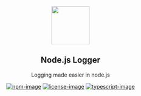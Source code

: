 <div align="center"><img src="https://res.cloudinary.com/appruut/image/upload/v1626634058/appruut/appruut.jpg" width="100px" height="100px"></div>

<div align="center">
<h2>Node.js Logger</h2>
<p>Logging made easier in node.js</p>
<div>

[![npm-image]][npm-url] [![license-image]][license-url] [![typescript-image]][typescript-url]



<!-- START doctoc generated TOC please keep comment here to allow auto update -->
<!-- DON'T EDIT THIS SECTION, INSTEAD RE-RUN doctoc TO UPDATE -->

<!-- END doctoc generated TOC please keep comment here to allow auto update -->

[npm-image]: https://img.shields.io/npm/v/@appruut/logger.svg?style=for-the-badge&logo=npm
[npm-url]: https://npmjs.org/package/@appruut/logger "npm"

[license-image]: https://img.shields.io/npm/l/@appruut/logger?color=blueviolet&style=for-the-badge
[license-url]: LICENSE.md "license"

[typescript-image]: https://img.shields.io/badge/Typescript-294E80.svg?style=for-the-badge&logo=typescript
[typescript-url]:  "typescript"
